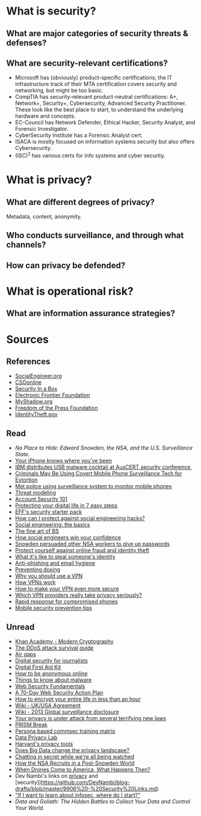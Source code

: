 
# What is security? 


## What are major categories of security threats & defenses?


## What are security-relevant certifications?

- Microsoft has (obviously) product-specific certifications; the IT infrastructure track of their MTA certification covers security and networking, but might be too basic. 
- CompTIA has security-relevant product-neutral certifications: A+, Network+, Security+, Cybersecurity, Advanced Security Practitioner. These look like the best place to start, to understand the underlying hardware and concepts. 
- EC-Council has Network Defender, Ethical Hacker, Security Analyst, and Forensic Investigator.
- CyberSecurity Institute has a Forensic Analyst cert.
- ISACA is mostly focused on information systems security but also offers Cybersecurity.
- (ISC)<sup>2</sup> has various certs for info systems and cyber security.

# What is privacy? 

## What are different degrees of privacy?

Metadata, content, anonymity.

## Who conducts surveillance, and through what channels? 

## How can privacy be defended?


# What is operational risk? 

## What are information assurance strategies?


# Sources

## References

- [SocialEngineer.org](http://SocialEngineer.org)
- [CSOonline](http://www.csoonline.com/)
- [Security In a Box](https://securityinabox.org/en)
- [Electronic Frontier Foundation](https://www.eff.org/)
- [MyShadow.org](https://myshadow.org/)
- [Freedom of the Press Foundation](https://freedom.press/)
- [IdentityTheft.gov](http://IdentityTheft.gov)

## Read

- _No Place to Hide: Edward Snowden, the NSA, and the U.S. Surveillance State._
- [Your iPhone knows where you’ve been](http://blog.chron.com/techblog/2013/10/your-iphone-knows-where-youve-been-puts-it-on-a-map/)
- [IBM distributes USB malware cocktail at AusCERT security conference&nbsp;](https://nakedsecurity.sophos.com/2010/05/21/ibm-distributes-usb-malware-cocktail-auscert-security-conference/)
- [Criminals May Be Using Covert Mobile Phone Surveillance Tech for Extortion](http://www.slate.com/blogs/future_tense/2012/08/22/imsi_catchers_criminals_law_enforcement_using_high_tech_portable_devices_to_intercept_communications_.html)
- [Met police using surveillance system to monitor mobile phones](https://www.theguardian.com/uk/2011/oct/30/metropolitan-police-mobile-phone-surveillance)
- [Threat modeling](https://source.opennews.org/en-US/learning/security-journalists-part-two-threat-modeling/)
- [Account Security 101](https://crashoverridenetwork.tumblr.com/post/109948061867/account-security-101-passwords-multifactor)
- [Protecting your digital life in 7 easy steps](http://mobile.nytimes.com/2016/11/17/technology/personaltech/encryption-privacy.html)
- [EFF's security starter pack](https://ssd.eff.org/en/playlist/want-security-starter-pack)
- [How can I protect against social engineering hacks?](http://lifehacker.com/5933296/how-can-i-protect-against-hackers-who-use-sneaky-social-engineering-techniques-to-get-into-my-accounts)
- [Social engineering: the basics](http://www.csoonline.com/article/2124681/leadership-management/security-awareness-social-engineering-the-basics.html)
- [The fine art of BS](http://www.csoonline.com/article/2112400/it-audit/social-engineering--the-fine-art-of-bs--face-to-face--includes-video-.html)
- [How social engineers win your confidence](http://www.csoonline.com/article/2124219/security-awareness/mind-games--how-social-engineers-win-your-confidence.html)
- [Snowden persuaded other NSA workers to give up passwords](http://www.reuters.com/article/net-us-usa-security-snowden-idUSBRE9A703020131108)
- [Protect yourself against online fraud and identity theft](http://lifehacker.com/5858197/how-to-protect-yourself-from-online-fraud)
- [What it's like to steal someone's identity](http://www.csoonline.com/article/2126146/identity-theft-prevention/what-it-s-like-to-steal-someone-s-identity.html)
- [Anti-phishing and email hygiene](https://freedom.press/training/email-security-tips/)
- [Preventing doxing](https://crashoverridenetwork.tumblr.com/post/108387569412/preventing-doxing)
- [Why you should use a VPN](http://lifehacker.com/5940565/why-you-should-start-using-a-vpn-and-how-to-choose-the-best-one-for-your-needs)
- [How VPNs work](http://computer.howstuffworks.com/vpn.htm)
- [How to make your VPN even more secure](http://lifehacker.com/5902397/how-to-make-vpns-even-more-secure)
- [Which VPN providers really take privacy seriously?](https://torrentfreak.com/which-vpn-providers-really-take-anonymity-seriously-111007/)
- [Rapid response for compromised phones](https://freedom.press/training/rapid-responses-compromised-phones/)
- [Mobile security prevention tips](https://freedom.press/training/rapid-responses-compromised-phones/)

## Unread

- [Khan Academy - Modern Cryptography](https://www.khanacademy.org/computing/computer-science/cryptography/modern-crypt/v/the-fundamental-theorem-of-arithmetic-1)
- [The DDoS attack survival guide](http://www.csoonline.com/article/2125101/data-protection/the-ddos-attack-survival-guide--2013-edition.html)
- [Air gaps](https://www.schneier.com/blog/archives/2013/10/air_gaps.html)
- [Digital security for journalists](https://susanemcg.gitbooks.io/digital-security-for-journalists/content/)
- [Digital First Aid Kit](https://www.digitaldefenders.org/digitalfirstaid/#DFAk/)
- [How to be anonymous online](https://www.wired.com/2014/06/be-anonymous-online/)
- [Things to know about malware](https://ciso.uw.edu/site/files/Things_to_know_about_malware.pdf)
- [Web Security Fundamentals](https://info.varonis.com/web-security-fundamentals?utm_campaign=web-security-fundamentals&amp;utm_medium=display&amp;utm_source=facebook.com)
- [A 70-Day Web Security Action Plan](https://medium.com/@TeacherC/90dayactionplan-ff86b1de6acb#.deqwp8xez)
- [How to encrypt your entire life in less than an hour](https://medium.freecodecamp.com/tor-signal-and-beyond-a-law-abiding-citizens-guide-to-privacy-1a593f2104c3#.50hv1jppg)
- [Wiki - UK/USA Agreement](https://en.wikipedia.org/wiki/UKUSA_Agreement)
- [Wiki - 2013 Global surveillance disclosure](https://en.wikipedia.org/wiki/2013_Global_surveillance_disclosure)
- [Your privacy is under attack from several terrifying new laws](https://medium.freecodecamp.com/your-privacy-is-disappearing-one-law-at-a-time-heres-what-you-can-do-about-it-b85c814035a4#.1dys0ywaa)
- [PRISM Break](https://prism-break.org/)
- [Persona based commsec training matrix](https://github.com/AnarchoTechNYC/meta/wiki/Persona-based-commsec-training-matrix)
- [Data Privacy Lab](http://dataprivacylab.org/)
- [Harvard's privacy tools](http://privacytools.seas.harvard.edu/)
- [Does Big Data change the privacy landscape?](http://www.annualreviews.org/doi/abs/10.1146/annurev-statistics-041715-033453?journalCode=statistics&amp;)
- [Chatting in secret while we're all being watched](https://theintercept.com/2015/07/14/communicating-secret-watched/)
- [How the NSA Recruits in a Post-Snowden World](http://www.thedailybeast.com/articles/2014/01/17/how-the-nsa-recruits-in-a-post-snowden-world.html)
- [When Drones Come to America, What Happens Then?](http://www.thedailybeast.com/articles/2013/05/18/when-drones-come-to-america-what-happens-then.html)
- Dev Nambi's links on [privacy](https://github.com/DevNambi/blog-drafts/blob/master/9914%20-%20Privacy%20and%20Security.md) and [security])https://github.com/DevNambi/blog-drafts/blob/master/9906%20-%20Security%20Links.md)
- ["If I want to learn about infosec, where do I start?"<br>](https://twitter.com/lyzidiamond/status/581377651270553602)
- _Data and Goliath: The Hidden Battles to Collect Your Data and Control Your World._


